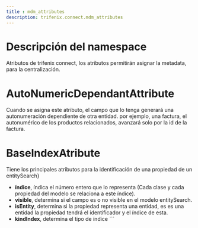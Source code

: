 ```yaml
---
title : mdm_attributes
description: trifenix.connect.mdm_attributes
---
```



# Descripción del namespace


Atributos de trifenix connect,
los atributos permitirán asignar la metadata, para la centralización.
# AutoNumericDependantAttribute
Cuando se asigna este atributo, el campo que lo tenga generará una autonumeración dependiente de otra entidad.
por ejemplo, una factura, el autonumérico de los productos relacionados, avanzará solo por la id de la factura.
# BaseIndexAtribute
Tiene los principales atributos para la identificación de una propiedad de un entitySearch}
* **índice**, índica el número entero que lo representa (Cada clase y cada propiedad del modelo se relaciona a este índice).
* **visible**, determina si el campo es o no visible en el modelo entitySearch.
* **isEntity**, determina si la propiedad representa una entidad, es es una entidad la propiedad tendrá el identificador y el índice de esta.
* **kindIndex**, determina el tipo de índice ```

